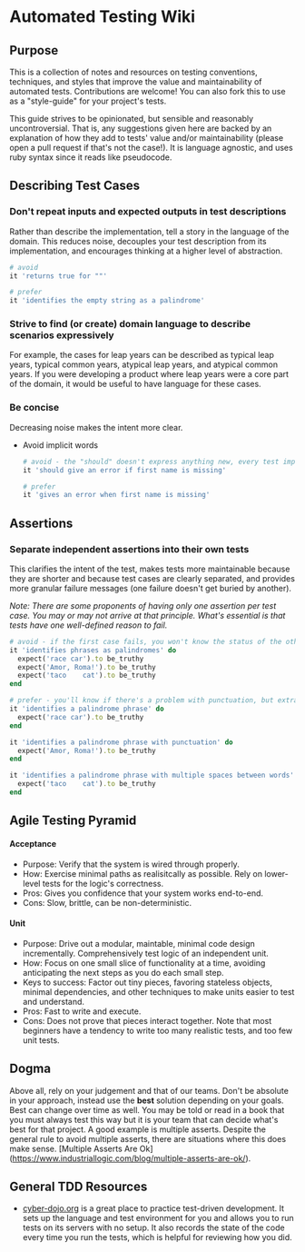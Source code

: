# Automated Testing Wiki
## Purpose
This is a collection of notes and resources on testing conventions, techniques, and styles that improve the value and maintainability of automated tests. Contributions are welcome! You can also fork this to use as a "style-guide" for your project's tests.

This guide strives to be opinionated, but sensible and reasonably uncontroversial. That is, any suggestions given here are backed by an explanation of how they add to tests' value and/or maintainability (please open a pull request if that's not the case!). It is language agnostic, and uses ruby syntax since it reads like pseudocode.

## Describing Test Cases

### Don't repeat inputs and expected outputs in test descriptions
Rather than describe the implementation, tell a story in the language of the domain. This reduces noise, decouples your test description from its implementation, and encourages thinking at a higher level of abstraction.

```ruby
# avoid
it 'returns true for ""'

# prefer
it 'identifies the empty string as a palindrome'
```

### Strive to find (or create) domain language to describe scenarios expressively
For example, the cases for leap years can be described as typical leap years, typical common years, atypical leap years, and atypical common years. If you were developing a product where leap years were a core part of the domain, it would be useful to have language for these cases.

### Be concise
Decreasing noise makes the intent more clear.
* Avoid implicit words
  ```ruby
  # avoid - the "should" doesn't express anything new, every test implicitly describes what "should" happen
  it 'should give an error if first name is missing'

  # prefer
  it 'gives an error when first name is missing'
  ```

## Assertions

### Separate independent assertions into their own tests
This clarifies the intent of the test, makes tests more maintainable because they are shorter and because test cases are clearly separated, and provides more granular failure messages (one failure doesn't get buried by another).

*Note: There are some proponents of having only one assertion per test case. You may or may not arrive at that principle. What's essential is that tests have one well-defined reason to fail.*

```ruby
# avoid - if the first case fails, you won't know the status of the other cases
it 'identifies phrases as palindromes' do
  expect('race car').to be_truthy
  expect('Amor, Roma!').to be_truthy
  expect('taco    cat').to be_truthy
end

# prefer - you'll know if there's a problem with punctuation, but extra whitespace is working
it 'identifies a palindrome phrase' do
  expect('race car').to be_truthy
end

it 'identifies a palindrome phrase with punctuation' do
  expect('Amor, Roma!').to be_truthy
end

it 'identifies a palindrome phrase with multiple spaces between words' do
  expect('taco    cat').to be_truthy
end
```

## Agile Testing Pyramid
#### Acceptance
* Purpose: Verify that the system is wired through properly.
* How: Exercise minimal paths as realisitcally as possible. Rely on lower-level tests for the logic's correctness.
* Pros: Gives you confidence that your system works end-to-end.
* Cons: Slow, brittle, can be non-deterministic.

#### Unit
* Purpose: Drive out a modular, maintable, minimal code design incrementally. Comprehensively test logic of an independent unit.
* How: Focus on one small slice of functionality at a time, avoiding anticipating the next steps as you do each small step.
* Keys to success: Factor out tiny pieces, favoring stateless objects, minimal dependencies, and other techniques to make units easier to test and understand.
* Pros: Fast to write and execute.
* Cons: Does not prove that pieces interact together. Note that most beginners have a tendency to write too many realistic tests, and too few unit tests.

## Dogma
Above all, rely on your judgement and that of our teams. Don't be absolute in your approach, instead use the **best** solution depending on your goals. Best can change over time as well. You may be told or read in a book that you must always test this way but it is your team that can decide what's best for that project. A good example is multiple asserts. Despite the general rule to avoid multiple asserts, there are situations where this does make sense. [Multiple Asserts Are Ok] (https://www.industriallogic.com/blog/multiple-asserts-are-ok/).

## General TDD Resources
* [cyber-dojo.org](http://cyber-dojo.org/) is a great place to practice test-driven development. It sets up the language and test environment for you and allows you to run tests on its servers with no setup. It also records the state of the code every time you run the tests, which is helpful for reviewing how you did.
